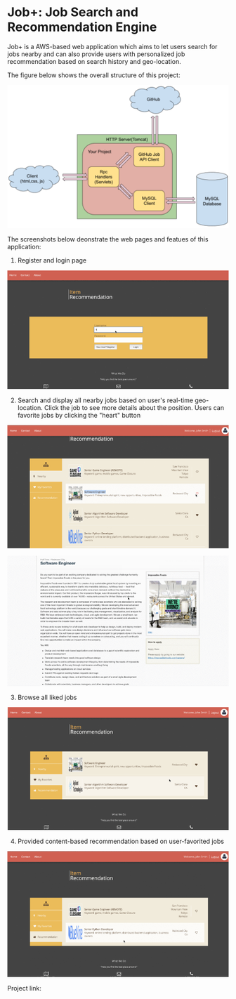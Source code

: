 # Job+: Job Search and Recommendation Engine

Job+ is a AWS-based web application which aims to let users search for jobs nearby and can also provide users with personalized job recommendation based on search history and geo-location.

The figure below shows the overall structure of this project:

![Structure](https://github.com/Shihao-Bob-Sun/JobPlus/blob/master/Image%20demonstration/Project%20structure.png)

The screenshots below deonstrate the web pages and featues of this application:

1. Register and login page

![Login](https://github.com/Shihao-Bob-Sun/JobPlus/blob/master/Image%20demonstration/Login.png)

2. Search and display all nearby jobs based on user's real-time geo-location. Click the job to see more details about the position. Users can favorite jobs by clicking the "heart" button

![Nearby positions](https://github.com/Shihao-Bob-Sun/JobPlus/blob/master/Image%20demonstration/Nearby%20positions.png)

![Position details](https://github.com/Shihao-Bob-Sun/JobPlus/blob/master/Image%20demonstration/Positon%20details.png)

3. Browse all liked jobs

![My favorites](https://github.com/Shihao-Bob-Sun/JobPlus/blob/master/Image%20demonstration/My%20favorites.png)

4. Provided content-based recommendation based on user-favorited jobs

![Recommendation](https://github.com/Shihao-Bob-Sun/JobPlus/blob/master/Image%20demonstration/Recommendation.png)

Project link:

